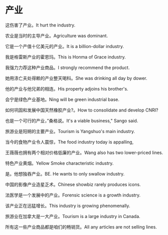 # 产业

<p><span class="chinese">这伤害了产业。</span><span class="english">It hurt the industry.</span></p>

<p><span class="chinese">农业是当时的主导产业。</span><span class="english">Agriculture was dominant.</span></p>

<p><span class="chinese">它是一个产值十亿美元的产业。</span><span class="english">It is a billion-dollar industry.</span></p>

<p><span class="chinese">我是格雷斯产业的霍恩玛。</span><span class="english">This is Honma of Grace industry.</span></p>

<p><span class="chinese">我强力力荐这种产业商品。</span><span class="english">I strongly recommend the product.</span></p>

<p><span class="chinese">她用涤亡夫处得赖的产业整天喝科。</span><span class="english">She was drinking all day by dower.</span></p>

<p><span class="chinese">他的产业与他兄弟的相连。</span><span class="english">His property adjoins his brother's.</span></p>

<p><span class="chinese">会宁是绿色产业基地。</span><span class="english">Ning will be green industrial base.</span></p>

<p><span class="chinese">如何巩固和发展中国天然橡胶产业?。</span><span class="english">How to consolidate and develop CNRI?</span></p>

<p><span class="chinese">也是一个可行的产业，”桑格说。</span><span class="english">It's a viable business," Sango said.</span></p>

<p><span class="chinese">旅游业是阳朔的主要产业。</span><span class="english">Tourism is Yangshuo's main industry.</span></p>

<p><span class="chinese">当今的食物产业令人震惊，</span><span class="english">The food industry today is appalling,</span></p>

<p><span class="chinese">王薇薇也拥有两个相对价格低廉的产业。</span><span class="english">Wang also has two lower-priced lines.</span></p>

<p><span class="chinese">特色产业黄烟。</span><span class="english">Yellow Smoke characteristic industry.</span></p>

<p><span class="chinese">是。他想独吞产业。</span><span class="english">BE. He wants to only swallow industry.</span></p>

<p><span class="chinese">中国的影像产业造星乏术。</span><span class="english">Chinese showbiz rarely produces icons.</span></p>

<p><span class="chinese">法医学是一个发展中的产业。</span><span class="english">Forensic science is a growth industry.</span></p>

<p><span class="chinese">该产业正在迅猛增长。</span><span class="english">This industry is growing phenomenally.</span></p>

<p><span class="chinese">旅游业在加拿大是一大产业。</span><span class="english">Tourism is a large industry in Canada.</span></p>

<p><span class="chinese">所有这一些产业商品都是咱们的畅销货。</span><span class="english">All any articles are not selling lines.</span></p>

